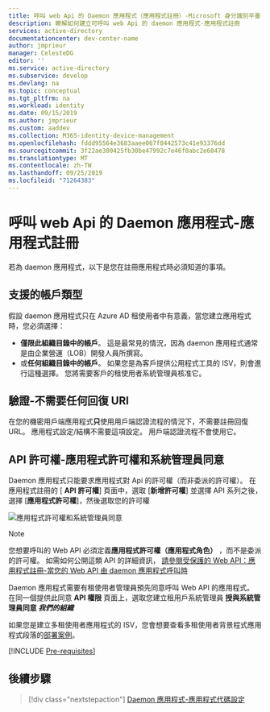 ```yaml
---
title: 呼叫 web Api 的 Daemon 應用程式（應用程式註冊）-Microsoft 身分識別平臺
description: 瞭解如何建立可呼叫 web Api 的 daemon 應用程式-應用程式註冊
services: active-directory
documentationcenter: dev-center-name
author: jmprieur
manager: CelesteDG
editor: ''
ms.service: active-directory
ms.subservice: develop
ms.devlang: na
ms.topic: conceptual
ms.tgt_pltfrm: na
ms.workload: identity
ms.date: 09/15/2019
ms.author: jmprieur
ms.custom: aaddev
ms.collection: M365-identity-device-management
ms.openlocfilehash: fddd95564e3683aaee067f0442573c41e93376dd
ms.sourcegitcommit: 3f22ae300425fb30be47992c7e46f0abc2e68478
ms.translationtype: MT
ms.contentlocale: zh-TW
ms.lasthandoff: 09/25/2019
ms.locfileid: "71264383"
---
```

# <a name="daemon-app-that-calls-web-apis---app-registration"></a>呼叫 web Api 的 Daemon 應用程式-應用程式註冊

若為 daemon 應用程式，以下是您在註冊應用程式時必須知道的事項。

## <a name="supported-account-types"></a>支援的帳戶類型

假設 daemon 應用程式只在 Azure AD 租使用者中有意義，當您建立應用程式時，您必須選擇：

- **僅限此組織目錄中的帳戶**。 這是最常見的情況，因為 daemon 應用程式通常是由企業營運（LOB）開發人員所撰寫。
- 或**任何組織目錄中的帳戶**。 如果您是為客戶提供公用程式工具的 ISV，則會進行這種選擇。 您將需要客戶的租使用者系統管理員核准它。

## <a name="authentication---no-reply-uri-needed"></a>驗證-不需要任何回復 URI

在您的機密用戶端應用程式**只**使用用戶端認證流程的情況下，不需要註冊回復 URL。 應用程式設定/結構不需要這項設定。 用戶端認證流程不會使用它。

## <a name="api-permissions---app-permissions-and-admin-consent"></a>API 許可權-應用程式許可權和系統管理員同意

Daemon 應用程式只能要求應用程式對 Api 的許可權（而非委派的許可權）。 在應用程式註冊的 [ **API 許可權**] 頁面中，選取 [**新增許可權**] 並選擇 API 系列之後，選擇 [**應用程式許可權**]，然後選取您的許可權

![應用程式許可權和系統管理員同意](media/scenario-daemon-app/app-permissions-and-admin-consent.png)

> [!NOTE]
> 您想要呼叫的 Web API 必須定義**應用程式許可權（應用程式角色）** ，而不是委派的許可權。 如需如何公開這類 API 的詳細資訊， [請參閱受保護的 Web API：應用程式註冊-當您的 Web API 由 daemon 應用程式呼叫時](https://docs.microsoft.com/en-us/azure/active-directory/develop/scenario-protected-web-api-app-registration#if-your-web-api-is-called-by-a-daemon-app)

Daemon 應用程式需要有租使用者管理員預先同意呼叫 Web API 的應用程式。 在同一個提供此同意 **API 權限** 頁面上，選取您建立租用戶系統管理員 **授與系統管理員同意 *我們的組織***

如果您是建立多租使用者應用程式的 ISV，您會想要查看多租使用者背景程式應用程式段落的[部署案例](scenario-daemon-production.md#deployment---case-of-multi-tenant-daemon-apps)。

[!INCLUDE [Pre-requisites](../../../includes/active-directory-develop-scenarios-registration-client-secrets.md)]

## <a name="next-steps"></a>後續步驟

> [!div class="nextstepaction"]
> [Daemon 應用程式-應用程式代碼設定](./scenario-daemon-app-configuration.md)
